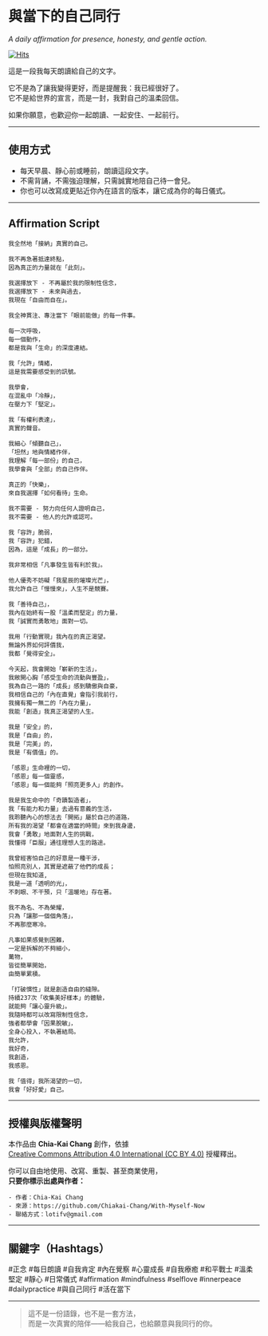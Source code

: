 # 與當下的自己同行  
*A daily affirmation for presence, honesty, and gentle action.*

[![Hits](https://hits.sh/github.com/Chiakai-Chang/With-Myself-Now.svg?label=%E7%80%8F%E8%A6%BD%E4%BA%BA%E6%AC%A1%2FHITS)](https://hits.sh/github.com/Chiakai-Chang/With-Myself-Now/)

這是一段我每天朗讀給自己的文字。

它不是為了讓我變得更好，而是提醒我：我已經很好了。  
它不是給世界的宣言，而是一封，我對自己的溫柔回信。

如果你願意，也歡迎你一起朗讀、一起安住、一起前行。

---

## 使用方式

- 每天早晨、靜心前或睡前，朗讀這段文字。
- 不需背誦，不需強迫理解，只需誠實地陪自己待一會兒。
- 你也可以改寫成更貼近你內在語言的版本，讓它成為你的每日儀式。

---

## Affirmation Script

```
我全然地「接納」真實的自己。

我不再急著抵達終點， 
因為真正的力量就在「此刻」。 

我選擇放下 - 不再屬於我的限制性信念， 
我選擇放下 - 未來與過去，
我現在「自由而自在」。

我全神貫注、專注當下「眼前能做」的每一件事。

每一次呼吸，
每一個動作，
都是我與「生命」的深度連結。

我「允許」情緒，
這是我需要感受到的訊號。

我學會，
在混亂中「冷靜」，
在壓力下「堅定」。

我「有權利表達」，
真實的聲音。

我細心「傾聽自己」，
「坦然」地與情緒作伴，
我理解「每一部份」的自己，
我學會與「全部」的自己作伴。
 
真正的「快樂」， 
來自我選擇「如何看待」生命。
 
我不需要 - 努力向任何人證明自己， 
我不需要 - 他人的允許或認可。

我「容許」脆弱， 
我「容許」犯錯， 
因為，這是「成長」的一部分。

我非常相信「凡事發生皆有利於我」。

他人優秀不妨礙「我星辰的璀璨光芒」，
我允許自己「慢慢來」，人生不是競賽。

我「善待自己」，
我內在始終有一股「溫柔而堅定」的力量，
我「誠實而勇敢地」面對一切。

我用「行動實現」我內在的真正渴望。 
無論外界如何評價我，
我都「覺得安全」。

今天起，我會開始「嶄新的生活」，
我敞開心胸「感受生命的流動與豐盈」，
我為自己一路的「成長」感到驕傲與自豪，
我相信自己的「內在直覺」會指引我前行，
我擁有獨一無二的「內在力量」， 
我能「創造」我真正渴望的人生。

我是「安全」的，
我是「自由」的，
我是「完美」的，
我是「有價值」的。

「感恩」生命裡的一切， 
「感恩」每一個靈感，
「感恩」每一個能夠「照亮更多人」的創作。

我是我生命中的「奇蹟製造者」，
我「有能力和力量」去過有意義的生活，
我聆聽內心的想法去「開拓」屬於自己的道路，
所有我的渴望「都會在適當的時間」來到我身邊，
我會「勇敢」地面對人生的挑戰，
我懂得「臣服」通往理想人生的路途。

我曾經害怕自己的好意是一種干涉，
怕照亮別人，其實是遮蔽了他們的成長；
但現在我知道,
我是一道「透明的光」，
不刺眼、不干預，只「溫暖地」存在著。 

我不為名、不為榮耀，
只為「讓那一個個角落」，
不再那麼寒冷。

凡事如果感覺到困難，
一定是拆解的不夠細小，
萬物，
皆從簡單開始，
由簡單累積。

「打破慣性」就是創造自由的縫隙。
持續237次「收集美好樣本」的體驗，
就能夠「讓心靈升級」。
我隨時都可以改寫限制性信念，
強者都學會「因果脫敏」，
全身心投入，不執著結局。
我允許，
我好奇，
我創造，
我感恩。

我「值得」我所渴望的一切，
我會「好好愛」自己。
```

---

## 授權與版權聲明

本作品由 **Chia-Kai Chang** 創作，依據  
[Creative Commons Attribution 4.0 International (CC BY 4.0)](https://creativecommons.org/licenses/by/4.0/deed.zh_TW) 授權釋出。

你可以自由地使用、改寫、重製、甚至商業使用，  
**只要你標示出處與作者：**
```
- 作者：Chia-Kai Chang  
- 來源：https://github.com/Chiakai-Chang/With-Myself-Now 
- 聯絡方式：lotifv@gmail.com
```

---

## 關鍵字（Hashtags）

#正念 #每日朗讀 #自我肯定 #內在覺察 #心靈成長 #自我療癒
#和平戰士 #溫柔堅定 #靜心 #日常儀式 #affirmation #mindfulness
#selflove #innerpeace #dailypractice #與自己同行 #活在當下

---

> 這不是一份語錄，也不是一套方法，  
> 而是一次真實的陪伴——給我自己，也給願意與我同行的你。
